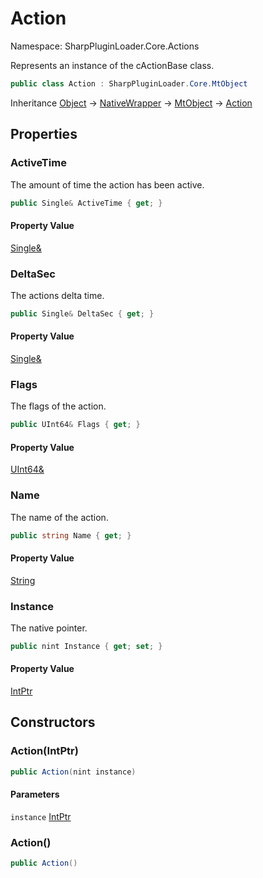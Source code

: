 # Action

Namespace: SharpPluginLoader.Core.Actions

Represents an instance of the cActionBase class.

```csharp
public class Action : SharpPluginLoader.Core.MtObject
```

Inheritance [Object](https://docs.microsoft.com/en-us/dotnet/api/System.Object) → [NativeWrapper](./SharpPluginLoader.Core.NativeWrapper.md) → [MtObject](./SharpPluginLoader.Core.MtObject.md) → [Action](./SharpPluginLoader.Core.Actions.Action.md)

## Properties

### **ActiveTime**

The amount of time the action has been active.

```csharp
public Single& ActiveTime { get; }
```

#### Property Value

[Single&](https://docs.microsoft.com/en-us/dotnet/api/System.Single&)<br>

### **DeltaSec**

The actions delta time.

```csharp
public Single& DeltaSec { get; }
```

#### Property Value

[Single&](https://docs.microsoft.com/en-us/dotnet/api/System.Single&)<br>

### **Flags**

The flags of the action.

```csharp
public UInt64& Flags { get; }
```

#### Property Value

[UInt64&](https://docs.microsoft.com/en-us/dotnet/api/System.UInt64&)<br>

### **Name**

The name of the action.

```csharp
public string Name { get; }
```

#### Property Value

[String](https://docs.microsoft.com/en-us/dotnet/api/System.String)<br>

### **Instance**

The native pointer.

```csharp
public nint Instance { get; set; }
```

#### Property Value

[IntPtr](https://docs.microsoft.com/en-us/dotnet/api/System.IntPtr)<br>

## Constructors

### **Action(IntPtr)**

```csharp
public Action(nint instance)
```

#### Parameters

`instance` [IntPtr](https://docs.microsoft.com/en-us/dotnet/api/System.IntPtr)<br>

### **Action()**

```csharp
public Action()
```
